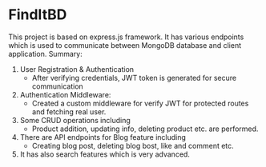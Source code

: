# FindItBD
This project is based on express.js framework. It has various endpoints which is used to communicate between MongoDB database and client application.
Summary:
1. User Registration & Authentication
    - After verifying credentials, JWT token is generated for secure communication
2. Authentication Middleware: 
    - Created a custom middleware for verify JWT for protected routes and fetching real user.
3. Some CRUD operations including 
    - Product addition, updating info, deleting product etc. are performed.
4. There are API endpoints for Blog feature including
    - Creating blog post, deleting blog bost, like and comment etc.
5. It has also search features which is very advanced.
